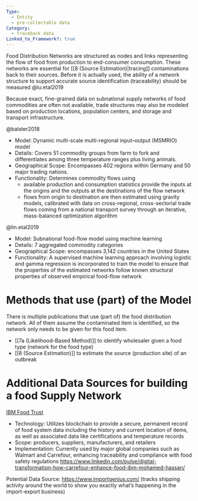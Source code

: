 ```yaml
---
Type:
  - Entity
  - pre-collectable data
Category:
  - traceback data
Linked_to_Framework?: true
---
```

Food Distribution Networks are structured as nodes and links representing the flow of food from production to end-consumer consumption. These networks are essential for [[8 (Source Estimation)|tracing]] contaminations back to their sources. Before it is actually used, the ability of a network structure to support accurate source identification (traceability) should be measured @lu.etal2019

Because exact, fine-grained data on subnational supply networks of food commodities are often not available, trade structures may also be modeled based on production locations, population centers, and storage and transport infrastructure. 

@balster2018
- Model: Dynamic multi-scale multi-regional input–output (MSMRIO) model
- Details: Covers 51 commodity groups from farm to fork and differentiates among three temperature ranges plus living animals.
- Geographical Scope: Encompasses 402 regions within Germany and 50 major trading nations.
- Functionality: Determines commodity flows using 
	- available production and consumption statistics provide the inputs at the origins and the outputs at the destinations of the flow network
	-  flows from origin to destination are then estimated using gravity models, calibrated with data on cross-regional, cross-sectorial trade flows coming from a national transport survey through an iterative, mass-balanced optimization algorithm

@lin.etal2019
- Model: Subnational food-flow model using machine learning
- Details: 7 aggregated commodity categories
- Geographical Scope: encompasses 3,142 countries in the United States
- Functionality: A supervised machine learning approach involving logistic and gamma regression is incorporated to train the model to ensure that the properties of the estimated networks follow known structural properties of observed empirical food-flow network

# Methods that use (part) of the Model
There is multiple publications that use (part of) the food distribution network. All of them assume the contaminated item is identified, so the network only needs to be given for this food item. 

- [[7a (Likelihood-Based Method)]] to identify wholesaler given a food type (network for the food type)
- [[8 (Source Estimation)]] to estimate the source (production site) of an outbreak

# Additional Data Sources for building a food Supply Network
[IBM Food Trust](https://www.ibm.com/products/supply-chain-intelligence-suite/food-trust)
- Technology: Utilizes blockchain to provide a secure, permanent record of food system data including the history and current location of items, as well as associated data like certifications and temperature records
- Scope: producers, suppliers, manufacturers, and retailers
- Implementation: Currently used by major global companies such as Walmart and Carrefour, enhancing traceability and compliance with food safety regulations
  https://www.linkedin.com/pulse/digital-transformation-how-carrefour-enhance-food-ibm-mohamed-hassan/

Potential Data Source: https://www.importgenius.com/ (tracks shipping activity around the world to show you exactly what’s happening in the import-export business)